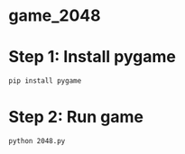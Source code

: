 # game_2048

# Step 1: Install pygame
```bash
pip install pygame
```

# Step 2: Run game
```bash
python 2048.py
```
